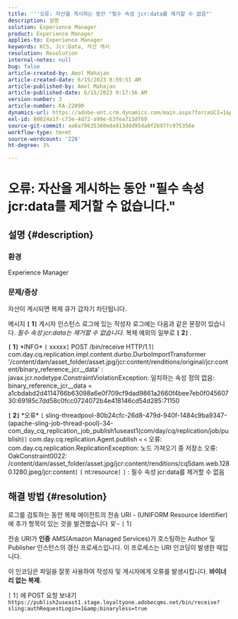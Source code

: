 ```yaml
---
title: '''오류: 자산을 게시하는 동안 "필수 속성 jcr:data를 제거할 수 없음"'
description: 설명
solution: Experience Manager
product: Experience Manager
applies-to: Experience Manager
keywords: KCS, Jcr:Data, 자산 게시
resolution: Resolution
internal-notes: null
bug: false
article-created-by: Amol Mahajan
article-created-date: 6/15/2023 8:59:51 AM
article-published-by: Amol Mahajan
article-published-date: 6/15/2023 9:17:56 AM
version-number: 3
article-number: KA-22090
dynamics-url: https://adobe-ent.crm.dynamics.com/main.aspx?forceUCI=1&pagetype=entityrecord&etn=knowledgearticle&id=46c889f6-5a0b-ee11-8f6e-6045bd0065f9
exl-id: 80024a1f-c73e-4d72-a99e-63fea713df69
source-git-commit: aa6a79635380eda913ddd95da0f2b97fc975356e
workflow-type: tm+mt
source-wordcount: '228'
ht-degree: 3%

---
```


# 오류: 자산을 게시하는 동안 &quot;필수 속성 jcr:data를 제거할 수 없습니다.&quot;

## 설명 {#description}


### <b>환경</b>

Experience Manager



### <b>문제/증상</b>

자산이 게시되면 복제 큐가 갑자기 차단됩니다.

메시지 <b>`[` 1`]` </b> 게시자 인스턴스 로그에 있는 작성자 로그에는 다음과 같은 문장이 있습니다. *필수 속성 jcr:data는 제거할 수 없습니다.* 복제 예외의 일부로 <b>`[` 2`]` </b>.


<b>`[` 1`]` </b> \*INFO\* `[` xxxxx`]`  POST /bin/receive HTTP/1.1`]`  com.day.cq.replication.impl.content.durbo.DurboImportTransformer &#39;/content/dam/asset_folder/asset.jpg/jcr:content/renditions/original/jcr:content/binary_reference_jcr__data&#39; : javax.jcr.nodetype.ConstraintViolationException: 일치하는 속성 정의 없음: binary_reference_jcr__data = a1cbdabd2d4114766b63098a6e0f709cf9dad9861a2660f4bee7eb0f04560730:69185c7dd58c0fcc0724072b4e418146cd54d285:71150<br>

<b>`[` 2`]` </b> \*오류\* `[` sling-threadpool-80b24cfc-26d8-479d-940f-1484c9ba9347-(apache-sling-job-thread-pool)-34-com_day_cq_replication_job_publish1useast1(com/day/cq/replication/job/publish)`]`  com.day.cq.replication.Agent.publish `<` `<`  오류: com.day.cq.replication.ReplicationException: 노드 가져오기 중 저장소 오류: OakConstraint0022: /content/dam/asset_folder/asset.jpg/jcr:content/renditions/cq5dam.web.1280.1280.jpeg/jcr:content`[` `[` nt:resource`]` `]` : 필수 속성 jcr:data를 제거할 수 없음<br>

## 해결 방법 {#resolution}


로그를 검토하는 동안 복제 에이전트의 전송 URI - (UNIFORM Resource Identifier)에 추가 항목이 있는 것을 발견했습니다 *및* - `[` 1`]`

전송 URI가 <b>인증</b> AMS(Amazon Managed Services)가 호스팅하는 Author 및 Publisher 인스턴스의 갱신 프로세스입니다. 이 프로세스는 URI 인코딩이 발생한 때입니다.

이 인코딩은 파일을 잘못 사용하여 작성자 및 게시자에게 오류를 발생시킵니다. <b>바이너리 없는 복제</b>.



`[` 1`]`  에 POST 요청 보내기 `https://publish2useast1.stage.loyaltyone.adobecqms.net/bin/receive?sling:authRequestLogin=1&amp;binaryless=true`
